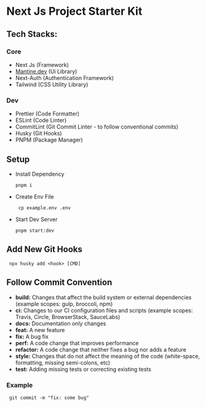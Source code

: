 # Next Js Project Starter Kit

## Tech Stacks:

### Core

- Next Js (Framework)
- [Mantine.dev](https://mantine.dev) (Ui Library)
- Next-Auth (Authentication Framework)
- Tailwind (CSS Utility Library)

### Dev

- Prettier (Code Formatter)
- ESLint (Code Linter)
- CommitLint (Git Commit Linter - to follow conventional commits)
- Husky (Git Hooks)
- PNPM (Package Manager)

## Setup

- Install Dependency

  `pnpm i`

- Create Env File

  ` cp example.env .env`

- Start Dev Server

  `pnpm start:dev`

## Add New Git Hooks

` npx husky add <hook> [CMD]`

## Follow Commit Convention

- **build:** Changes that affect the build system or external dependencies (example scopes: gulp, broccoli, npm)
- **ci:** Changes to our CI configuration files and scripts (example scopes: Travis, Circle, BrowserStack, SauceLabs)
- **docs:** Documentation only changes
- **feat:** A new feature
- **fix:** A bug fix
- **perf:** A code change that improves performance
- **refactor:** A code change that neither fixes a bug nor adds a feature
- **style:** Changes that do not affect the meaning of the code (white-space, formatting, missing semi-colons, etc)
- **test:** Adding missing tests or correcting existing tests

### Example

` git commit -m "fix: some bug"`

